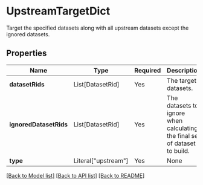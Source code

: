 # UpstreamTargetDict

Target the specified datasets along with all upstream datasets except the ignored datasets.

## Properties
| Name | Type | Required | Description |
| ------------ | ------------- | ------------- | ------------- |
**datasetRids** | List[DatasetRid] | Yes | The target datasets. |
**ignoredDatasetRids** | List[DatasetRid] | Yes | The datasets to ignore when calculating the final set of dataset to build. |
**type** | Literal["upstream"] | Yes | None |


[[Back to Model list]](../../../README.md#models-v2-link) [[Back to API list]](../../../README.md#documentation-for-api-endpoints) [[Back to README]](../../../README.md)
